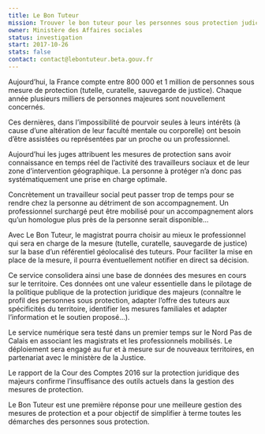 ```yaml
---
title: Le Bon Tuteur
mission: Trouver le bon tuteur pour les personnes sous protection judiciaire
owner: Ministère des Affaires sociales
status: investigation
start: 2017-10-26
stats: false
contact: contact@lebontuteur.beta.gouv.fr
---
```


Aujourd’hui, la France compte entre 800 000 et 1 million de personnes sous mesure de protection (tutelle, curatelle, sauvegarde de justice). Chaque année plusieurs milliers de personnes majeures sont nouvellement concernés.

Ces dernières, dans l’impossibilité de pourvoir seules à leurs intérêts (à cause d’une altération de leur faculté mentale ou corporelle) ont besoin d’être assistées ou représentées par un proche ou un professionnel.

Aujourd’hui les juges attribuent les mesures de protection sans avoir connaissance en temps réel de l’activité des travailleurs sociaux et de leur zone d’intervention géographique. La personne à protéger n’a donc pas systématiquement une prise en charge optimale.

Concrètement un travailleur social peut passer trop de temps pour se rendre chez la personne au détriment de son accompagnement. Un professionnel surchargé peut être mobilisé pour un accompagnement alors qu’un homologue plus près de la personne serait disponible…

Avec Le Bon Tuteur, le magistrat pourra choisir au mieux le professionnel qui sera en charge de la mesure (tutelle, curatelle, sauvegarde de justice) sur la base d’un référentiel géolocalisé des tuteurs. Pour faciliter la mise en place de la mesure, il pourra éventuellement notifier en direct sa décision.

Ce service consolidera ainsi une base de données des mesures en cours sur le territoire. Ces données ont une valeur essentielle dans le pilotage de la politique publique de la protection juridique des majeurs (connaître le profil des personnes sous protection, adapter l’offre des tuteurs aux spécificités du territoire, identifier les mesures familiales et adapter l’information et le soutien proposé…).

Le service numérique sera testé dans un premier temps sur le Nord Pas de Calais en associant les magistrats et les professionnels mobilisés. Le déploiement sera engagé au fur et à mesure sur de nouveaux territoires, en partenariat avec le ministère de la Justice.

Le rapport de la Cour des Comptes 2016 sur la protection juridique des majeurs confirme l’insuffisance des outils actuels dans la gestion des mesures de protection.

Le Bon Tuteur est une première réponse pour une meilleure gestion des mesures de protection et a pour objectif de simplifier à terme toutes les démarches des personnes sous protection.
